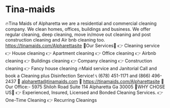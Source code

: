 # Tina-maids
🔥Tina Maids of Alpharetta we are a residential and commercial cleaning company. We clean homes, offices, buildings and business. We offer regular cleaning, deep cleaning, move in/move out cleaning and post construction cleaning and Air bnb cleaning too.   https://tinamaids.com/Alpharettasite  🌹Our Services🌹  👉 Cleaning service 👉 House cleaning 👉 Apartment cleaning  👉 Office cleaning 👉 Airbnb cleaning 👉 Buildings cleaning 👉 Company cleaning 👉 Construction cleaning 👉 Fancy house cleaning  🔥Maid service and Janitorial  Call and book a Cleaning plus Disinfection Service! 📞 (678) 451-1171 and (866) 496-2437 📧 alpharetta@tinamaids.com 🚧 https://tinamaids.com/Alpharettasite  🏢 Our Office:- 5975 Shiloh Road Suite 114 Alpharetta Ga 30005   🌹WHY CHOSE US🌹  👉 Experienced, Insured, Licensed and Bonded Cleaning Services. 👉 One-Time Cleaning 👉 Recurring Cleanings
